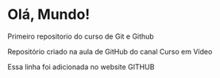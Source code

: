 # Olá, Mundo!
Primeiro repositorio do curso de Git e Github

Repositório criado na aula de GitHub do canal Curso em Vídeo

Essa linha foi adicionada no website GITHUB
